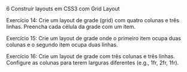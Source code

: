 6 Construir layouts em CSS3 com Grid Layout

Exercício 14: Crie um layout de grade (grid) com quatro colunas e três linhas. Preencha cada célula da grade com um item.

Exercício 15: Crie um layout de grade onde o primeiro item ocupa duas colunas e o segundo item ocupa duas linhas.

Exercício 16: Crie um layout de grade com três colunas e três linhas. Configure as colunas para terem larguras diferentes (e.g., 1fr, 2fr, 1fr).